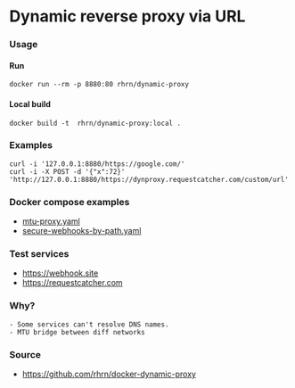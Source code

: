 # Dynamic reverse proxy via URL

### Usage
#### Run
```
docker run --rm -p 8880:80 rhrn/dynamic-proxy
```
#### Local build
```
docker build -t  rhrn/dynamic-proxy:local .
```

### Examples
```
curl -i '127.0.0.1:8880/https://google.com/'
curl -i -X POST -d '{"x":72}' 'http://127.0.0.1:8880/https://dynproxy.requestcatcher.com/custom/url'
```

### Docker compose examples
- [mtu-proxy.yaml](examples/mtu-proxy.yaml)
- [secure-webhooks-by-path.yaml](examples/secure-webhooks-by-path.yaml)

### Test services
- https://webhook.site
- https://requestcatcher.com

### Why?
```
- Some services can't resolve DNS names.
- MTU bridge between diff networks
```

### Source
- https://github.com/rhrn/docker-dynamic-proxy
